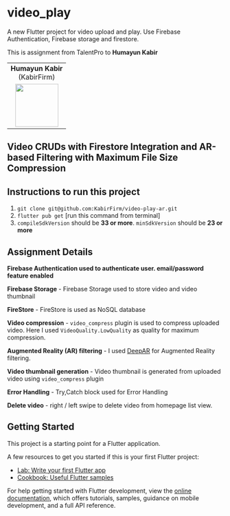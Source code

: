 # video_play

A new Flutter project for video upload and play. Use Firebase Authentication, Firebase storage and firestore.

This is assignment from TalentPro to **Humayun Kabir**

<table>
    <tr>
        <td align="center"><b>Humayun Kabir</b><br>(KabirFirm)</td>
    </tr>
    <tr>
        <td align="center">
            <a href="https://github.com/KabirFirm">
                <image src="https://avatars.githubusercontent.com/u/4075816?s=400&u=878be022ef2a075c9da17604ac2cf4b70e55b9d4&v=4" width=100>
            </a>
        </td>
</table>

## Video CRUDs with Firestore Integration and AR-based Filtering with Maximum File Size Compression

## Instructions to run this project
1. `git clone git@github.com:KabirFirm/video-play-ar.git`
2. `flutter pub get` [run this command from terminal]
3. `compileSdkVersion` should be **33 or more**. `minSdkVersion` should be **23 or more**

## Assignment Details

**Firebase Authentication used to authenticate user. email/password feature enabled**

**Firebase Storage** - Firebase Storage used to store video and video thumbnail 

**FireStore** - FireStore is used as NoSQL database

**Video compression** - `video_compress` plugin is used to compress uploaded video. Here I used `VideoQuality.LowQuality` as quality for maximum compression.

**Augmented Reality (AR) filtering** - I used [DeepAR](https://www.deepar.ai/) for Augmented Reality filtering.

**Video thumbnail generation** - Video thumbnail is generated from uploaded video using `video_compress` plugin

**Error Handling** - Try,Catch block used for Error Handling

**Delete video** - right / left swipe to delete video from homepage list view.


## Getting Started

This project is a starting point for a Flutter application.

A few resources to get you started if this is your first Flutter project:

- [Lab: Write your first Flutter app](https://docs.flutter.dev/get-started/codelab)
- [Cookbook: Useful Flutter samples](https://docs.flutter.dev/cookbook)

For help getting started with Flutter development, view the
[online documentation](https://docs.flutter.dev/), which offers tutorials,
samples, guidance on mobile development, and a full API reference.

